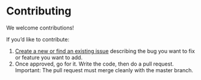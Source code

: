 # Contributing

We welcome contributions!

If you’d like to contribute:

1. [Create a new or find an existing issue](https://github.com/zssz/BerkananSDK/issues) describing the bug you want to fix or feature you want to add.
2. Once approved, go for it. Write the code, then do a pull request. Important: The pull request must merge cleanly with the master branch.
